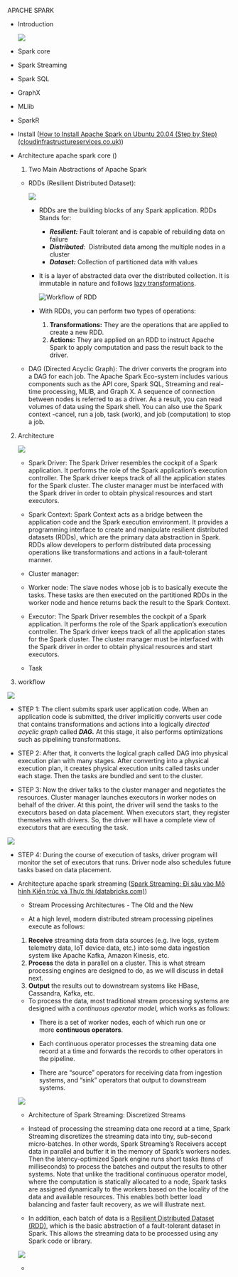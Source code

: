 APACHE SPARK 

* Introduction

  ![](https://d1jnx9ba8s6j9r.cloudfront.net/blog/wp-content/uploads/2018/09/001-768x583.png)
  
- Spark core

- Spark Streaming

- Spark SQL

- GraphX

- MLlib

- SparkR
* Install ([How to Install Apache Spark on Ubuntu 20.04 (Step by Step) (cloudinfrastructureservices.co.uk)](https://cloudinfrastructureservices.co.uk/how-to-install-apache-spark-on-ubuntu-20-04/))

* Architecture apache spark core ()
  
  1. Two Main Abstractions of Apache Spark
  * RDDs (Resilient Distributed Dataset): 

    ![](https://d1jnx9ba8s6j9r.cloudfront.net/blog/wp-content/uploads/2018/07/Partitions.png)
    
    - RDDs are the building blocks of any Spark application. RDDs Stands for:
      
      * **_Resilient:_** Fault tolerant and is capable of rebuilding data on failure
      * **_Distributed_**:  Distributed data among the multiple nodes in a cluster
      * **_Dataset:_** Collection of partitioned data with values
    * It is a layer of abstracted data over the distributed collection. It is immutable in nature and follows [lazy transformations](https://www.edureka.co/blog/spark-tutorial/#Spark_Features).
      
      ![](https://d1jnx9ba8s6j9r.cloudfront.net/blog/wp-content/uploads/2018/09/Picture1-5-768x266.png "Workflow of RDD")
    
    * With RDDs, you can perform two types of operations:
      
      1. **Transformations:** They are the operations that are applied to create a new RDD.
      2. **Actions:** They are applied on an RDD to instruct Apache Spark to apply computation and pass the result back to the driver.

  * DAG (Directed Acyclic Graph): The driver converts the program into a DAG for each job. The Apache Spark Eco-system includes various components such as the API core, Spark SQL, Streaming and real-time processing, MLIB, and Graph X. A sequence of connection between nodes is referred to as a driver. As a result, you can read volumes of data using the Spark shell. You can also use the Spark context -cancel, run a job, task (work), and job (computation) to stop a job.
2. Architecture

   ![](https://www.interviewbit.com/blog/wp-content/uploads/2022/06/Spark-Architecture-800x430.png)

    - Spark Driver: The Spark Driver resembles the cockpit of a Spark application. It performs the role of the Spark application’s execution controller. The Spark driver keeps track of all the application states for the Spark cluster. The cluster manager must be interfaced with the Spark driver in order to obtain physical resources and start executors.

    - Spark Context: Spark Context acts as a bridge between the application code and the Spark execution environment. It provides a programming interface to create and manipulate resilient distributed datasets (RDDs), which are the primary data abstraction in Spark. RDDs allow developers to perform distributed data processing operations like transformations and actions in a fault-tolerant manner.

    - Cluster manager: 

    - Worker node: The slave nodes whose job is to basically execute the tasks. These tasks are then executed on the partitioned RDDs in the worker node and hence returns back the result to the Spark Context.

    - Executor: The Spark Driver resembles the cockpit of a Spark application. It performs the role of the Spark application’s execution controller. The Spark driver keeps track of all the application states for the Spark cluster. The cluster manager must be interfaced with the Spark driver in order to obtain physical resources and start executors.

    - Task
  
3. workflow
  
  ![](https://d1jnx9ba8s6j9r.cloudfront.net/blog/wp-content/uploads/2018/09/Picture9-1-768x430.png)
  
  - STEP 1: The client submits spark user application code. When an application code is submitted, the driver implicitly converts user code that contains transformations and actions into a logically _directed acyclic graph_ called _**DAG.**_ At this stage, it also performs optimizations such as pipelining transformations.
    
  - STEP 2: After that, it converts the logical graph called DAG into physical execution plan with many stages. After converting into a physical execution plan, it creates physical execution units called tasks under each stage. Then the tasks are bundled and sent to the cluster.

  - STEP 3: Now the driver talks to the cluster manager and negotiates the resources. Cluster manager launches executors in worker nodes on behalf of the driver. At this point, the driver will send the tasks to the executors based on data placement. When executors start, they register themselves with drivers. So, the driver will have a complete view of executors that are executing the task.

  ![](https://d1jnx9ba8s6j9r.cloudfront.net/blog/wp-content/uploads/2018/09/Picture8-2.png)
  - STEP 4: During the course of execution of tasks, driver program will monitor the set of executors that runs. Driver node also schedules future tasks based on data placement.
  
* Architecture apache spark streaming ([Spark Streaming: Đi sâu vào Mô hình Kiến trúc và Thực thi (databricks.com)](https://www.databricks.com/blog/2015/07/30/diving-into-apache-spark-streamings-execution-model.html))
  
    - Stream Processing Architectures - The Old and the New
  
    - At a high level, modern distributed stream processing pipelines execute as follows:
    
    1. **Receive** streaming data from data sources (e.g. live logs, system telemetry data, IoT device data, etc.) into some data ingestion system like Apache Kafka, Amazon Kinesis, etc.
    2. **Process** the data in parallel on a cluster. This is what stream processing engines are designed to do, as we will discuss in detail next.
    3. **Output** the results out to downstream systems like HBase, Cassandra, Kafka, etc.
  
    - To process the data, most traditional stream processing systems are designed with a _continuous operator model_, which works as follows:
        + There is a set of worker nodes, each of which run one or more **continuous operators**.
  
        + Each continuous operator processes the streaming data one record at a time and forwards the records to other operators in the pipeline.
  
        + There are “source” operators for receiving data from ingestion systems, and “sink” operators that output to downstream systems.

    ![](https://www.databricks.com/wp-content/uploads/2015/07/image11.png)
    - Architecture of Spark Streaming: Discretized Streams
  
    - Instead of processing the streaming data one record at a time, Spark Streaming discretizes the streaming data into tiny, sub-second micro-batches. In other words, Spark Streaming’s Receivers accept data in parallel and buffer it in the memory of Spark’s workers nodes. Then the latency-optimized Spark engine runs short tasks (tens of milliseconds) to process the batches and output the results to other systems. Note that unlike the traditional continuous operator model, where the computation is statically allocated to a node, Spark tasks are assigned dynamically to the workers based on the locality of the data and available resources. This enables both better load balancing and faster fault recovery, as we will illustrate next.
  
    - In addition, each batch of data is a [Resilient Distributed Dataset (RDD)](https://www.databricks.com/glossary/what-is-rdd), which is the basic abstraction of a fault-tolerant dataset in Spark. This allows the streaming data to be processed using any Spark code or library.

    ![](https://www.databricks.com/wp-content/uploads/2015/07/image21.png)
  
  - 
